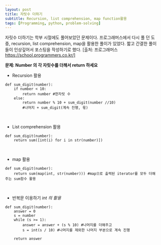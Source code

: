 ```yaml
---
layout: post
title: 자릿수 더하기
subtitle: Recursion, list comprehension, map function활용
tags: [Programming, python, problem-solving]
---
```


자릿수 더하기는 학부 시절에도 풀어보았던 문제이다.
프로그래머스에서 다시 풀 던 도중,  recursion, list comprehension, map을 활용한 풀이가 있었다. 짧고 간결한 풀이들이 인상깊어서 포스팅을 작성하기로 했다.
[출처: 프로그래머스 https://school.programmers.co.kr/]

**문제: Number 의 각 자릿수를 더해서 return 하세요**

- Recursion 활용
```
def sum_digit(number):
    if number < 10:
        return number #한자릿 수
    else:
        return number % 10 + sum_digit(number //10)
        #나머지 + sum_digit(계속 진행, 몫)
```

<p>&nbsp;</p>

- List comprehension 활용
```
def sum_digit(number):
    return sum([int(i) for i in str(number)])
```

<p>&nbsp;</p>

- map 활용
```
def sum_digit(number):
    return sum(map(int, str(number))) #map으로 출력된 iterator를 모두 더해주는 sum함수 활용
```

<p>&nbsp;</p>

- 반복문 이용하기 *int 의 활용*
```
def sum_digit(number):
    answer = 0
    s = number
    while (s >= 1):
        answer = answer + (s % 10) #나머지를 더해주고
        s = int(s / 10) #나머지를 제외한 나머지 부분으로 계속 진행

    return answer
```